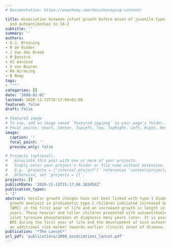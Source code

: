 ```yaml
---
# Documentation: https://wowchemy.com/docs/managing-content/

title: Association between infant growth before onset of juvenile type-1 diabetes
  and autoantibodies to IA-2
subtitle: ''
summary: ''
authors:
- G.J. Bruining
- M de Ridder
- J Van den Broek
- M Batstra
- HJ Aanstod
- S van Buuren
- RA Hirasing
- B Roep
tags:
- '""'
categories: []
date: '2000-01-01'
lastmod: 2020-11-13T16:17:04+01:00
featured: false
draft: false

# Featured image
# To use, add an image named `featured.jpg/png` to your page's folder.
# Focal points: Smart, Center, TopLeft, Top, TopRight, Left, Right, BottomLeft, Bottom, BottomRight.
image:
  caption: ''
  focal_point: ''
  preview_only: false

# Projects (optional).
#   Associate this post with one or more of your projects.
#   Simply enter your project's folder or file name without extension.
#   E.g. `projects = ["internal-project"]` references `content/project/deep-learning/index.md`.
#   Otherwise, set `projects = []`.
projects: []
publishDate: '2020-11-13T15:17:04.102456Z'
publication_types:
- '2'
abstract: Secular growth changes have not been linked with type-1 diabetes. Longitudinal
  growth analysis in prediabetic type-1 children indicated increased body mass index
  (BMI) in the first year of life and an increased growth in length in the next 2
  years. These heavier and taller children presented with autoantibodies against pancreatic
  islet tyrosine phosphatases at diagnosis many years later. It is possible that increased
  BMI during the first year of life and the development of such autoantibodies represents
  an additional risk marker towards earlier clinical onset of disease.
publication: '*The Lancet*'
url_pdf: 'publications/2000_associations_lancet.pdf'
---
```

